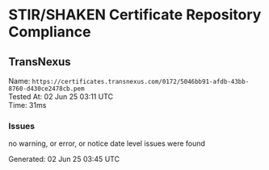 # STIR/SHAKEN Certificate Repository Compliance

## TransNexus

Name: `https://certificates.transnexus.com/0172/5046bb91-afdb-43bb-8760-d430ce2478cb.pem`\
Tested At: 02 Jun 25 03:11 UTC\
Time: 31ms

### Issues

no warning, or error, or notice date level issues were found

Generated: 02 Jun 25 03:45 UTC